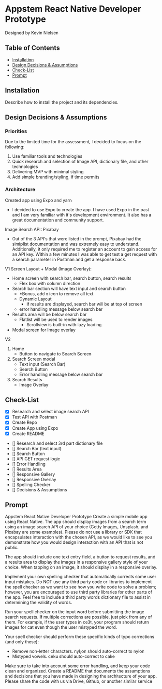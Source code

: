 # Appstem React Native Developer Prototype

Designed by Kevin Nielsen


## Table of Contents
- [Installation](#installation)
- [Design Decisions & Assumptions](#design-decisions--assumptions)
- [Check-List](#check-list)
- [Prompt](#prompt)

## Installation

Describe how to install the project and its dependencies.

## Design Decisions & Assumptions

### Priorities
Due to the limited time for the assessment, I decided to focus on the following:
1. Use familiar tools and technologies
2. Quick research and selection of Image API, dictionary file, and other technologies
3. Delivering MVP with minimal styling
4. Add simple branding/styling, if time permits

### Architecture
Created app using Expo and yarn
* I decided to use Expo to create the app. I have used Expo in the past and I am very familiar with it's development environment. It also has a great documentation and community support.

Image Search API: Pixabay
* Out of the 3 API's that were listed in the prompt, Pixabay had the simiplist documentation and was extremely easy to understand.
Additionally, it only required me to register an account to gain access for an API key.
Within a few minutes I was able to get test a get request with a search parameter in Postman and get a response back.

V1 Screen Layout + Modal (Image Overlay):
* Home screen with search bar, search button, search results
    * Flex box with column direction
* Search bar section will have text input and search button
    * *Bonus, add x icon to remove all text
    * Dynamic Layout
        * if results are displayed, search bar will be at top of screen
    * error handling message below search bar
* Results area will be below search bar
    * Flatlist will be used to render images
        * Scrollview is built-in with lazy loading
* Modal screen for Image overlay

V2
1. Home 
    * Button to navigate to Search Screen
2. Search Screen modal
    * Text input (Search Bar)
    * Search Button
    * Error handling message below search bar
3. Search Results
    * Image Overlay

## Check-List
* [x] Research and select image search API
* [x] Test API with Postman
* [x] Create Repo
* [x] Create App using Expo
* [x] Create README
* [] Research and select 3rd part dictionary file
* [] Search Bar (text input)
* [] Search Button
* [] API GET request logic
* [] Error Handling
* [] Results Area
* [] Responsive Gallery
* [] Responsive Overlay
* [] Spelling Checker
* [] Decisions & Assumptions

## Prompt

Appstem React Native Developer Prototype
Create a simple mobile app using React Native. The app should display images from a search
term using an image search API of your choice (Getty Images, Unsplash, and Pixabay are some
examples). Please do not use a library or SDK that encapsulates interaction with the chosen
API, as we would like to see you demonstrate how you would design interaction with an API that
is not public. 

The app should include one text entry field, a button to request results, and a results area to
display the images in a responsive gallery style of your choice. When tapping on an image, it
should display in a responsive overlay.

Implement your own spelling checker that automatically corrects some user input mistakes. Do
NOT use any third party code or libraries to implement the spell checker as we want to see how
you write code to solve a problem; however, you are encouraged to use third party libraries for
other parts of the app. Feel free to include a third party words dictionary file to assist in
determining the validity of words.

Run your spell checker on the input word before submitting the image search requests. If
multiple corrections are possible, just pick from any of them. For example, if the user types in
ce3t, your program should return images for cat even though the user mistyped the word.

Your spell checker should perform these specific kinds of typo corrections (and only these):
- Remove non-letter characters. nyl;on should auto-correct to nylon
- Mistyped vowels. ceku should auto-correct to cake

Make sure to take into account some error handling, and keep your code clean and organized.
Create a README that documents the assumptions and decisions that you have made in
designing the architecture of your app.
Please share the code with us via Drive, Github, or another similar service